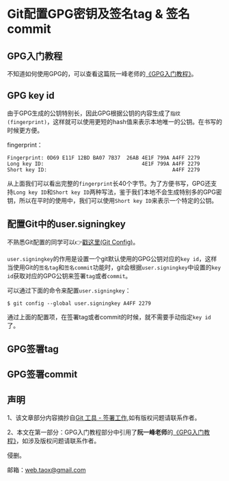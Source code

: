 # Git配置GPG密钥及签名tag & 签名commit

## GPG入门教程

不知道如何使用GPG的，可以查看这篇阮一峰老师的[《GPG入门教程》](http://www.ruanyifeng.com/blog/2013/07/gpg.html)。

## GPG key id

由于GPG生成的公钥特别长，因此GPG根据公钥的内容生成了`指纹(fingerprint)`，这样就可以使用更短的hash值来表示本地唯一的公钥。在书写的时候更方便。

fingerprint：

```shell
Fingerprint: 0D69 E11F 12BD BA07 7B37  26AB 4E1F 799A A4FF 2279
Long key ID:                                4E1F 799A A4FF 2279
Short key ID:                                         A4FF 2279
```

从上面我们可以看出完整的`fingerprint`长40个字节。为了方便书写，GPG还支持`Long key ID`和`Short key ID`两种写法，鉴于我们本地不会生成特别多的GPG密钥，所以在平时的使用中，我们可以使用`Short key ID`来表示一个特定的公钥。

## 配置Git中的user.signingkey

不熟悉Git配置的同学可以👉[戳这里(Git Config)](https://github.com/NinjiaHub/Tools-Tricks/blob/master/documents/Git/Git_Config.md)。

`user.signingkey`的作用是设置一个git默认使用的GPG公钥对应的`key id`，这样当使用Git的`签名tag`和`签名commit`功能时，git会根据`user.signingkey`中设置的`key id`获取对应的GPG公钥来签署`tag`或者`commit`。

可以通过下面的命令来配置`user.signingkey`：

```shell
$ git config --global user.signingkey A4FF 2279
```

通过上面的配置项，在签署tag或者commit的时候，就不需要手动指定`key id`了。

## GPG签署tag

## GPG签署commit

## 声明
1、该文章部分内容摘抄自[Git 工具 - 签署工作](https://git-scm.com/book/zh/v2/Git-%E5%B7%A5%E5%85%B7-%E7%AD%BE%E7%BD%B2%E5%B7%A5%E4%BD%9C),如有版权问题请联系作者。

2、本文在第一部分：GPG入门教程部分中引用了**阮一峰老师**的[《GPG入门教程》](http://www.ruanyifeng.com/blog/2013/07/gpg.html)，如涉及版权问题请联系作者。

侵删。

邮箱：web.taox@gmail.com